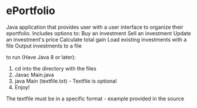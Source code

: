 # ePortfolio

Java application that provides user with a user interface to organize their eportfolio.
Includes options to:
  Buy an investment
  Sell an investment
  Update an investment's price
  Calculate total gain
  Load existing investments with a file
  Output investments to a file

to run (Have Java 8 or later): 
  1. cd into the directory with the files
  2. Javac Main.java
  3. java Main (textfile.txt) - Textfile is optional
  4. Enjoy!

The textfile must be in a specific format - example provided in the source 
